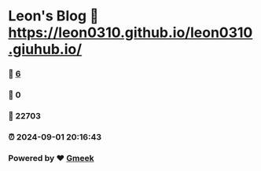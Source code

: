 # Leon's Blog :link: https://leon0310.github.io/leon0310.giuhub.io/ 
### :page_facing_up: [6](https://leon0310.github.io/leon0310.giuhub.io//tag.html) 
### :speech_balloon: 0 
### :hibiscus: 22703 
### :alarm_clock: 2024-09-01 20:16:43 
### Powered by :heart: [Gmeek](https://github.com/Meekdai/Gmeek)
